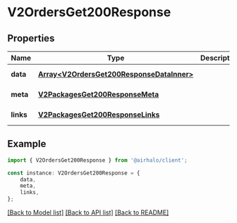 # V2OrdersGet200Response


## Properties

Name | Type | Description | Notes
------------ | ------------- | ------------- | -------------
**data** | [**Array&lt;V2OrdersGet200ResponseDataInner&gt;**](V2OrdersGet200ResponseDataInner.md) |  | [default to undefined]
**meta** | [**V2PackagesGet200ResponseMeta**](V2PackagesGet200ResponseMeta.md) |  | [default to undefined]
**links** | [**V2PackagesGet200ResponseLinks**](V2PackagesGet200ResponseLinks.md) |  | [default to undefined]

## Example

```typescript
import { V2OrdersGet200Response } from '@airhalo/client';

const instance: V2OrdersGet200Response = {
    data,
    meta,
    links,
};
```

[[Back to Model list]](../README.md#documentation-for-models) [[Back to API list]](../README.md#documentation-for-api-endpoints) [[Back to README]](../README.md)
